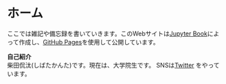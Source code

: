 # ホーム
ここでは雑記や備忘録を書いていきます。このWebサイトは[Jupyter Book](https://jupyterbook.org/)によって作成し、[GitHub Pages](https://docs.github.com/ja/pages)を使用して公開しています。

**自己紹介**<br>
柴田侃汰(しばたかんた)です。現在は、大学院生です。
SNSは[Twitter](https://twitter.com/shibata12k)
をやっています。

```{tableofcontents}
```